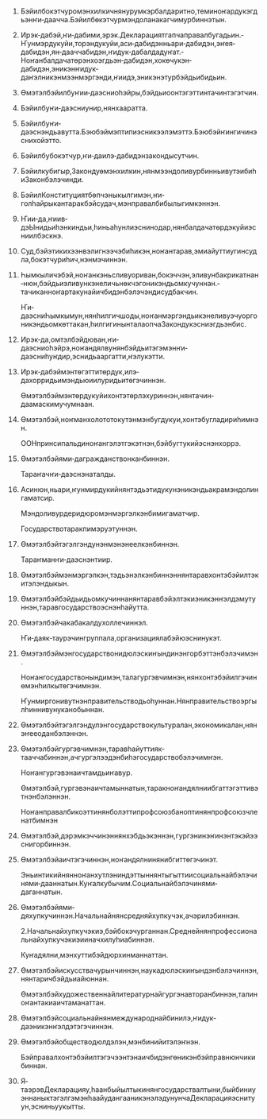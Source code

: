 <h1 align='center'></h1>
<h2></h2>
<p></p>
<ol>
  <li>
    <p>Бэйилбокэтчуромэнхилкичнянурумкэрбалдаритно,теминоҥардукэгдьэнҥи‐даачча.Бэйилбөкэтчурмэндоланакагчимурбиннэтын.</p>
  </li>
  <li>
    <p>Ирэк‐дабэй,ҥи‐дабими,эрэк.Декларациятгапчаправалбугадьин.‐Ҥунмэрдукуйи,торэндукуйи,аси‐дабидэнньари‐дабидэн,эҥея‐дабидэн,ян‐дааччабидэн,ҥидук‐дабалдадуҥат.‐Ноҥанбалдачатөрэнхоэгдьэн‐дабидэн,хокөчукэн‐дабидэн,эникэнҥидук‐даҥэлникэнмээнмэргэнди,ҥиидэ,эникэнэтурбэйдьибидьин.</p>
  </li>
  <li>
    <p>Өмэтэлбэйилбуҥии‐даэсниоһэйры,бэйдьиоонтэгэттинтачинтэгэтчин.</p>
  </li>
  <li>
    <p>Бэйилбуҥи‐даэсниунир,нянхааратта.</p>
  </li>
  <li>
    <p>Бэйилбуҥи‐даэснэндьавутта.Бэюбэймэптипиэсникээлэмэттэ.Бэюбэйҥингичинэснихойэтто.</p>
  </li>
  <li>
    <p>Бэйилбубокэтчур,ҥи‐даилэ‐дабидэнзакондысутчин.</p>
  </li>
  <li>
    <p>Бэйилкубигыр,Закондуөмэнхилкин,нянмээндоливурбинньивутэибиһиЗаконбэлэчинди.</p>
  </li>
  <li>
    <p>БэйилКонституциятбөпчэныкылгимэн,ҥи‐голһайрыкантаракбэйсудач,мэнправалбибылыгимкэннэн.</p>
  </li>
  <li>
    <p>Ҥии‐да,ҥиив‐дэЫнидьиһэнкиндьи,һиньаһунлиэснинодар,нянбалдачатѳрдэкуйиэсниилбэскнэ.</p>
  </li>
  <li>
    <p>Суд,бэйэтикихээнвэлигнээчэбиһикэн,ноҥантарав,эмиайуттиугинсудла,бокэтчуриһич,нэнмэчиннэн.</p>
  </li>
  <li>
    <p>Һымкыличэбэй,ноҥанкэньсливуориван,бокэччэн,эливунбакрикатнан‐нюн,бэйдьиэливункэнеличьнөкчэгоникэндьомкучуннан.‐тачиканноҥартакунайичбидэнбэлэчэндисудбакчин.</p>
    <p>Ҥи‐даэсниҺымкымун,нянһилгичшоды,ноҥанмэргэндьикэнеливуэчуоргоникэндьомкөттакан,һилгигинынталаопчаЗакондукэсниэгдьэнбис.</p>
  </li>
  <li>
    <p>Ирэк‐да,омтэлбэйдюван,ҥи‐даэсниоһэйрэ,ноҥандялвунянбэйдьитэгэмэнҥи‐даэсниһуҥдир,эснидьааргатти,ҥэлукэтти.</p>
  </li>
  <li>
    <p>Ирэк‐дабэймэнтөгэттитөрдук,илэ‐дахорридьимэндьюиилуридьитөгэчиннэн.</p>
    <p>Өмэтэлбэймэнтөрдукуйихонтэтөрлэхуриннэн,нянтачин‐даамаскимучумнаан.</p>
  </li>
  <li>
    <p>Өмэтэлбэй,ноҥманхолототокутэнмэнбугдукуи,хонтэбугладириһимнэн.</p>
    <p>ООНпринсипальдиноҥангэлэтгэкэтнэн,бэйбугтукийэснэнхоррэ.</p>
  </li>
  <li>
    <p>Өмэтэлбэйями‐дагражданствонканбиннэн.</p>
    <p>Тараҥачҥи‐даэснэнаталды.</p>
  </li>
  <li>
    <p>Асинюн,ньари,ҥунмирдукийнянтэдьэтидукунэникэндьакрамэндолингаматсир.</p>
    <p>Мэндоливурдеридюромэнмэргэлкэнбимигаматчир.</p>
    <p>Государствотаракпимэруэтуннэн.</p>
  </li>
  <li>
    <p>Өмэтэлбэйтэгэлгэндунэнмэнэнеелкэнбиннэн.</p>
    <p>Тараҥманҥи‐даэснэнтиир.</p>
  </li>
  <li>
    <p>Өмэтэлбэймэнмэргэлкэн,тэдьэнэлкэнбиннэннянтаравхонтэбэйилтэкитэлэҥдыкын.</p>
  </li>
  <li>
    <p>Өмэтэлбэйбэйдьидьомкучиннанянтаравбэйэлтэкиэникэнҥэлдэмутуннэн,таравгосударствоэснэнһайутта.</p>
  </li>
  <li>
    <p>Өмэтэлбэйчакабакалдухоллечиннэл.</p>
    <p>Ҥи‐даяк‐таурэчингруппала,организациялабэйюэснинукэт.</p>
  </li>
  <li>
    <p>Өмэтэлбэймэнгосударствонидюлэскиҥындинэнгорбэттэнбэлэчимэн.</p>
    <p>Ноҥангосударствонындимэн,талагургэвчимнэн,нянхонтэбэйилгэчинөмэнһилкытөгэчимнэн.</p>
    <p>Ҥунмиргонивутнэнправительстводьоһуннан.Нянправительствоэргылһиннивунуканобыннан.</p>
  </li>
  <li>
    <p>Өмэтэлбэйтэгэлгэндулэнгосударствокультуралан,экономикалан,нянэҥееоданбэлэннэн.</p>
  </li>
  <li>
    <p>Өмэтэлбэйгургэвчимнэн,таравһайуттияк‐тааччабиннэн,ачгургэлээдэнбиһэгосударствобэлэчимҥэн.</p>
    <p>Ноҥангургэвэнаичтамдьиҥавур.</p>
    <p>Өмэтэлбэй,гургэвэнаичтамыннатын,таракноҥандялниибгаттэгэттивэтнэнбэлэннэн.</p>
    <p>Ноҥанправалбикоэттинянболэттипрофсоюзбаноптинянпрофсоюзчленатбимнэн</p>
  </li>
  <li>
    <p>Өмэтэлбэй,дэрэмкэччинэннянхэбдьэкэннэн,гургэнинэҥинэнтэкэйээснигорбиннэн.</p>
  </li>
  <li>
    <p>Өмэтэлбэйаичтэгэчиннэн,ноҥандялнинянибгиттөгэчинэт.</p>
    <p>Эньинтикийнянноҥанхутлэниндэттыннянтыгыттиисоциальнайбэлэчинями‐дааннатын.Куҥалкубычим.Социальнайбэлэчинями‐даганнатын.</p>
  </li>
  <li>
    <p>Өмэтэлбэйями‐дяхупкучиннэн.Начальнайнянсредняйхупкучэк,ачэрилэбиннэн.</p>
    <p>2.Начальнайхупкучэкиэ,бэйбокэчурганнан.Среднейнянпрофессиональнайхупкучэкиэииначхилуһиабиннэн.</p>
    <p>Куҥадялни,мэнхуттибэйдюрхинманнаттан.</p>
  </li>
  <li>
    <p>Өмэтэлбэйискусствачурынчиннэн,наукадюлэскиҥындэнбэлэчиннэн,нянтаричбэйдьиайюннан.</p>
    <p>Өмэтэлбэйхудожественнайлитературнайгургэнавторанбиннэн,талиноҥантакиаичтаманаттан.</p>
  </li>
  <li>
    <p>Өмэтэлбэйсоциальнайнянмеждународнайбинилэ,ҥидук‐даэникэнҥэлдэтэгэчиннэн.</p>
  </li>
  <li>
    <p>Өмэтэлбэйобществодюлдэлэн,мэнбинийитэлэҥнэн.</p>
    <p>Бэйправалхонтэбэйилтэгэчээнтэнаичбидэнгөникэнбэйправнюнчикибиннан.</p>
  </li>
  <li>
    <p>Я‐таэрэвДекларацияу,һаанбыйылтыкинянгосударствалтыни,быйбиниуэннаныктэгэлгэмэнһаайудангааникэнэлэдунунчаДекларацияэснитуун,эсниньуукытты.</p>
  </li>
</ol>